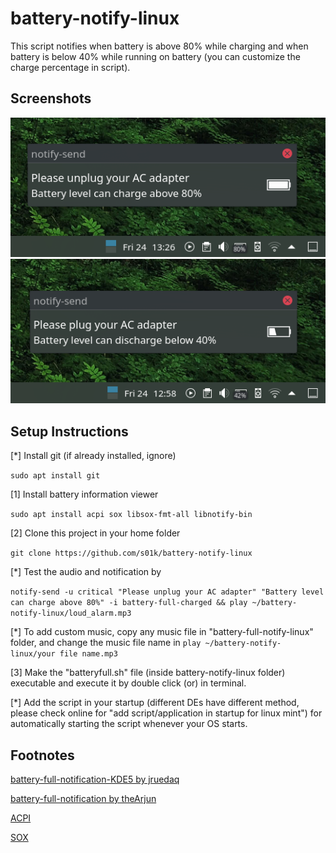 # battery-notify-linux

This script notifies when battery is above 80% while charging and when battery is below 40% while running on battery (you can customize the charge percentage in script).

## Screenshots
<img src="p/high.png">
<img src="p/low.png">

## Setup Instructions

[*] Install git (if already installed, ignore)

```sudo apt install git```

[1] Install battery information viewer

```sudo apt install acpi sox libsox-fmt-all libnotify-bin```

[2] Clone this project in your home folder

```git clone https://github.com/s01k/battery-notify-linux```

[*] Test the audio and notification by

```notify-send -u critical "Please unplug your AC adapter" "Battery level can charge above 80%" -i battery-full-charged && play ~/battery-notify-linux/loud_alarm.mp3```

[*] To add custom music, copy any music file in "battery-full-notify-linux" folder, and change the music file name in
```play ~/battery-notify-linux/your file name.mp3```

[3] Make the "batteryfull.sh" file (inside battery-notify-linux folder) executable and execute it by double click (or) in terminal.

[*] Add the script in your startup (different DEs have different method, please check online for "add script/application in startup for linux mint") for automatically starting the script whenever your OS starts.

## Footnotes

[battery-full-notification-KDE5 by jruedaq](https://github.com/jruedaq/battery-full-notification-KDE5)

[battery-full-notification by theArjun](https://github.com/theArjun/battery-full-notification)

[ACPI](https://tldp.org/HOWTO/html_single/ACPI-HOWTO/)

[SOX](https://linux.die.net/man/1/sox)

